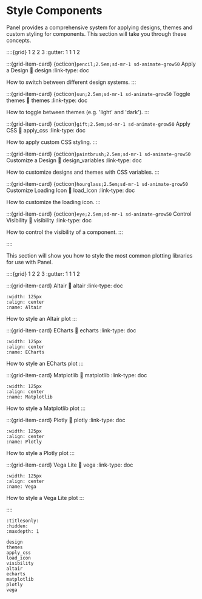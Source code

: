 # Style Components

Panel provides a comprehensive system for applying designs, themes and custom styling for components.
This section will take you through these concepts.

::::{grid} 1 2 2 3
:gutter: 1 1 1 2

:::{grid-item-card} {octicon}`pencil;2.5em;sd-mr-1 sd-animate-grow50` Apply a Design
:link: design
:link-type: doc

How to switch between different design systems.
:::

:::{grid-item-card} {octicon}`sun;2.5em;sd-mr-1 sd-animate-grow50` Toggle themes
:link: themes
:link-type: doc

How to toggle between themes (e.g. 'light' and 'dark').
:::

:::{grid-item-card} {octicon}`gift;2.5em;sd-mr-1 sd-animate-grow50` Apply CSS
:link: apply_css
:link-type: doc

How to apply custom CSS styling.
:::

:::{grid-item-card} {octicon}`paintbrush;2.5em;sd-mr-1 sd-animate-grow50` Customize a Design
:link: design_variables
:link-type: doc

How to customize designs and themes with CSS variables.
:::

:::{grid-item-card} {octicon}`hourglass;2.5em;sd-mr-1 sd-animate-grow50` Customize Loading Icon
:link: load_icon
:link-type: doc

How to customize the loading icon.
:::

:::{grid-item-card} {octicon}`eye;2.5em;sd-mr-1 sd-animate-grow50` Control Visibility
:link: visibility
:link-type: doc

How to control the visibility of a component.
:::

::::

This section will show you how to style the most common plotting libraries for use with Panel.

::::{grid} 1 2 2 3
:gutter: 1 1 1 2

:::{grid-item-card} Altair
:link: altair
:link-type: doc

```{image} ../../_static/logos/altair.png
:width: 125px
:align: center
:name: Altair
```

How to style an Altair plot
:::

:::{grid-item-card} ECharts
:link: echarts
:link-type: doc

```{image} ../../_static/logos/echarts.png
:width: 125px
:align: center
:name: ECharts
```

How to style an ECharts plot
:::

:::{grid-item-card} Matplotlib
:link: matplotlib
:link-type: doc

```{image} ../../_static/logos/matplotlib.png
:width: 125px
:align: center
:name: Matplotlib
```

How to style a Matplotlib plot
:::

:::{grid-item-card} Plotly
:link: plotly
:link-type: doc

```{image} ../../_static/logos/plotly.png
:width: 125px
:align: center
:name: Plotly
```

How to style a Plotly plot
:::

:::{grid-item-card} Vega Lite
:link: vega
:link-type: doc

```{image} ../../_static/logos/vegalite.png
:width: 125px
:align: center
:name: Vega
```

How to style a Vega Lite plot
:::

::::

```{toctree}
:titlesonly:
:hidden:
:maxdepth: 1

design
themes
apply_css
load_icon
visibility
altair
echarts
matplotlib
plotly
vega
```
